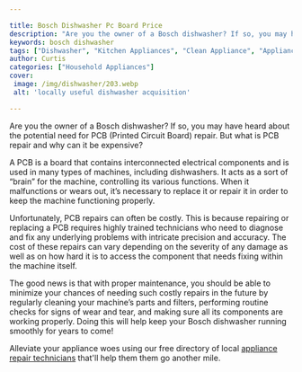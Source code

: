 ```yaml
---

title: Bosch Dishwasher Pc Board Price
description: "Are you the owner of a Bosch dishwasher? If so, you may have heard about the potential need for PCB (Printed Circuit Board) repair...keep going and find out"
keywords: bosch dishwasher
tags: ["Dishwasher", "Kitchen Appliances", "Clean Appliance", "Appliance Brand"]
author: Curtis
categories: ["Household Appliances"]
cover: 
 image: /img/dishwasher/203.webp
 alt: 'locally useful dishwasher acquisition'

---
```


Are you the owner of a Bosch dishwasher? If so, you may have heard about the potential need for PCB (Printed Circuit Board) repair. But what is PCB repair and why can it be expensive? 

A PCB is a board that contains interconnected electrical components and is used in many types of machines, including dishwashers. It acts as a sort of “brain” for the machine, controlling its various functions. When it malfunctions or wears out, it’s necessary to replace it or repair it in order to keep the machine functioning properly. 

Unfortunately, PCB repairs can often be costly. This is because repairing or replacing a PCB requires highly trained technicians who need to diagnose and fix any underlying problems with intricate precision and accuracy. The cost of these repairs can vary depending on the severity of any damage as well as on how hard it is to access the component that needs fixing within the machine itself. 

The good news is that with proper maintenance, you should be able to minimize your chances of needing such costly repairs in the future by regularly cleaning your machine’s parts and filters, performing routine checks for signs of wear and tear, and making sure all its components are working properly. Doing this will help keep your Bosch dishwasher running smoothly for years to come!

Alleviate your appliance woes using our free directory of local <a href="/pages/appliance-repair-technicians/">appliance repair technicians</a> that'll help them them go another mile.